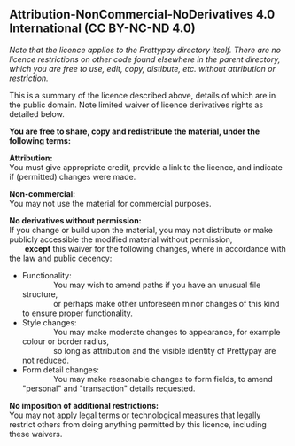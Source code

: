 ## Attribution-NonCommercial-NoDerivatives 4.0 International (CC BY-NC-ND 4.0)

*Note that the licence applies to the Prettypay directory itself.*
*There are no licence restrictions on other code found elsewhere in the parent directory, which you are free to use, edit, copy, distibute, etc. without attribution or restriction.*

This is a summary of the licence described above, details of which are in the public domain. Note limited waiver of licence derivatives rights as detailed below.

**You are free to share, copy and redistribute the material, under the following terms:**

**Attribution:**<br>
You must give appropriate credit, provide a link to the licence, and indicate if (permitted) changes were made.

**Non-commercial:**<br>
You may not use the material for commercial purposes.

**No derivatives without permission:**<br>
If you change or build upon the material, you may not distribute or make publicly accessible the modified material without permission,<br>
&emsp;&emsp;**except** this waiver for the following changes, where in accordance with the law and public decency:<br>
- Functionality:<br>
&emsp;&emsp;&emsp;&emsp;You may wish to amend paths if you have an unusual file structure,<br>
&emsp;&emsp;&emsp;&emsp;or perhaps make other unforeseen minor changes of this kind to ensure proper functionality.<br>
- Style changes:<br>
&emsp;&emsp;&emsp;&emsp;You may make moderate changes to appearance, for example colour or border radius,<br>
&emsp;&emsp;&emsp;&emsp;so long as attribution and the visible identity of Prettypay are not reduced.<br>
- Form detail changes:<br>
&emsp;&emsp;&emsp;&emsp;You may make reasonable changes to form fields, to amend "personal" and "transaction" details requested.<br>

**No imposition of additional restrictions:**<br>
You may not apply legal terms or technological measures that legally restrict others from doing anything permitted by this licence, including these waivers.
